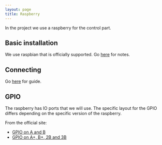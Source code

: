 ```yaml
---
layout: page
title: Raspberry
---
```


In the project we use a raspberry for the control part.

Basic installation
--------------------

We use raspbian that is officially supported. Go [here](installing_raspberry.html) for notes.


Connecting
-------------

Go [here](connecting.html) for guide.


GPIO
------

The raspberry has IO ports that we will use. The specific layout for the GPIO differs depending on the specific version of the raspberry.

From the official site:

* [GPIO on A and B](https://www.raspberrypi.org/documentation/usage/gpio/README.md)
* [GPIO on A+, B+, 2B and 3B](https://www.raspberrypi.org/documentation/usage/gpio-plus-and-raspi2/README.md)
